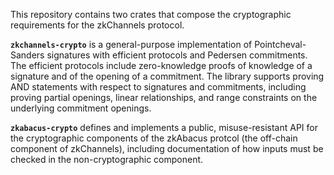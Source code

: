 
This repository contains two crates that compose the cryptographic requirements for the zkChannels protocol. 

__`zkchannels-crypto`__ is a general-purpose implementation of Pointcheval-Sanders signatures with efficient protocols and Pedersen commitments. The efficient protocols include zero-knowledge proofs of knowledge of a signature and of the opening of a commitment. The library supports proving AND statements with respect to signatures and commitments, including proving partial openings, linear relationships, and range constraints on the underlying commitment openings.

__`zkabacus-crypto`__ defines and implements a public, misuse-resistant API for the cryptographic components of the zkAbacus protcol (the off-chain component of zkChannels), including documentation of how inputs must be checked in the non-cryptographic component. 
